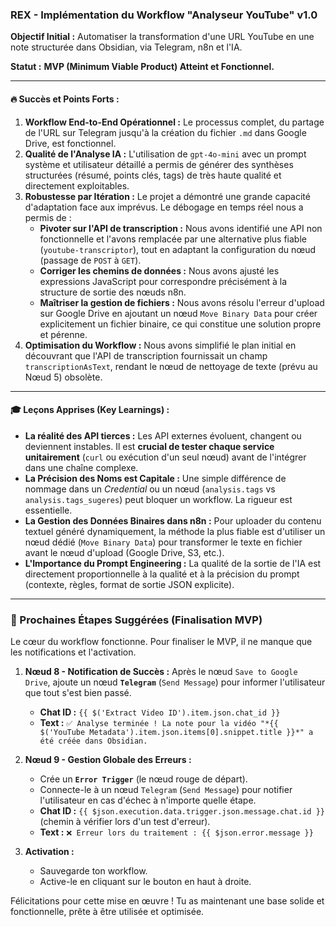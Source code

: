 ### **REX - Implémentation du Workflow "Analyseur YouTube" v1.0**

**Objectif Initial :** Automatiser la transformation d'une URL YouTube en une note structurée dans Obsidian, via Telegram, n8n et l'IA.

**Statut :** **MVP (Minimum Viable Product) Atteint et Fonctionnel.**

---

#### **🔥 Succès et Points Forts :**

1.  **Workflow End-to-End Opérationnel :** Le processus complet, du partage de l'URL sur Telegram jusqu'à la création du fichier `.md` dans Google Drive, est fonctionnel.
2.  **Qualité de l'Analyse IA :** L'utilisation de `gpt-4o-mini` avec un prompt système et utilisateur détaillé a permis de générer des synthèses structurées (résumé, points clés, tags) de très haute qualité et directement exploitables.
3.  **Robustesse par Itération :** Le projet a démontré une grande capacité d'adaptation face aux imprévus. Le débogage en temps réel nous a permis de :
    *   **Pivoter sur l'API de transcription :** Nous avons identifié une API non fonctionnelle et l'avons remplacée par une alternative plus fiable (`youtube-transcriptor`), tout en adaptant la configuration du nœud (passage de `POST` à `GET`).
    *   **Corriger les chemins de données :** Nous avons ajusté les expressions JavaScript pour correspondre précisément à la structure de sortie des nœuds n8n.
    *   **Maîtriser la gestion de fichiers :** Nous avons résolu l'erreur d'upload sur Google Drive en ajoutant un nœud `Move Binary Data` pour créer explicitement un fichier binaire, ce qui constitue une solution propre et pérenne.
4.  **Optimisation du Workflow :** Nous avons simplifié le plan initial en découvrant que l'API de transcription fournissait un champ `transcriptionAsText`, rendant le nœud de nettoyage de texte (prévu au Nœud 5) obsolète.

---

#### **🎓 Leçons Apprises (Key Learnings) :**

*   **La réalité des API tierces :** Les API externes évoluent, changent ou deviennent instables. Il est **crucial de tester chaque service unitairement** (`curl` ou exécution d'un seul nœud) avant de l'intégrer dans une chaîne complexe.
*   **La Précision des Noms est Capitale :** Une simple différence de nommage dans un *Credential* ou un nœud (`analysis.tags` vs `analysis.tags_sugeres`) peut bloquer un workflow. La rigueur est essentielle.
*   **La Gestion des Données Binaires dans n8n :** Pour uploader du contenu textuel généré dynamiquement, la méthode la plus fiable est d'utiliser un nœud dédié (`Move Binary Data`) pour transformer le texte en fichier avant le nœud d'upload (Google Drive, S3, etc.).
*   **L'Importance du Prompt Engineering :** La qualité de la sortie de l'IA est directement proportionnelle à la qualité et à la précision du prompt (contexte, règles, format de sortie JSON explicite).

---

### **🚀 Prochaines Étapes Suggérées (Finalisation MVP)**

Le cœur du workflow fonctionne. Pour finaliser le MVP, il ne manque que les notifications et l'activation.

1.  **Nœud 8 - Notification de Succès :** Après le nœud `Save to Google Drive`, ajoute un nœud **`Telegram`** (`Send Message`) pour informer l'utilisateur que tout s'est bien passé.
    *   **Chat ID :** `{{ $('Extract Video ID').item.json.chat_id }}`
    *   **Text :** `✅ Analyse terminée ! La note pour la vidéo "*{{ $('YouTube Metadata').item.json.items[0].snippet.title }}*" a été créée dans Obsidian.`

2.  **Nœud 9 - Gestion Globale des Erreurs :**
    *   Crée un **`Error Trigger`** (le nœud rouge de départ).
    *   Connecte-le à un nœud `Telegram` (`Send Message`) pour notifier l'utilisateur en cas d'échec à n'importe quelle étape.
    *   **Chat ID :** `{{ $json.execution.data.trigger.json.message.chat.id }}` (chemin à vérifier lors d'un test d'erreur).
    *   **Text :** `❌ Erreur lors du traitement : {{ $json.error.message }}`

3.  **Activation :**
    *   Sauvegarde ton workflow.
    *   Active-le en cliquant sur le bouton en haut à droite.

Félicitations pour cette mise en œuvre ! Tu as maintenant une base solide et fonctionnelle, prête à être utilisée et optimisée.